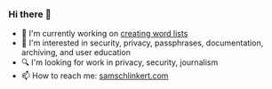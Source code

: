 ### Hi there 👋

<!--
**sts10/sts10** is a ✨ _special_ ✨ repository because its `README.md` (this file) appears on your GitHub profile.

Here are some ideas to get you started:
-->

- 🔭 I'm currently working on [creating word lists](https://github.com/sts10/generated-wordlists)
- 📒 I'm interested in security, privacy, passphrases, documentation, archiving, and user education
- 🔍 I'm looking for work in privacy, security, journalism
- 📫 How to reach me: [samschlinkert.com](https://www.samschlinkert.com/#contact) 
